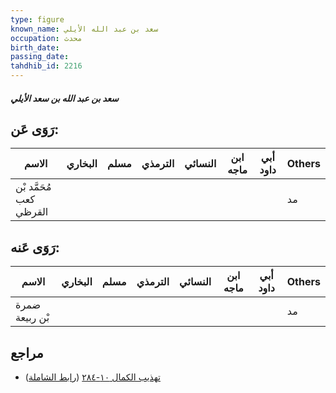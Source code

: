 ```yaml
---
type: figure
known_name: سعد بن عبد الله الأيلي
occupation: محدث
birth_date:
passing_date:
tahdhib_id: 2216
---
```

##### سعد بن عبد الله بن سعد الأيلي

## رَوَى عَن:
| الاسم                   | البخاري | مسلم | الترمذي | النسائي | ابن ماجه | أبي داود | Others |
| ----------------------- | ------- | ---- | ------- | ------- | -------- | -------- | ------ |
| مُحَمَّد بْن كعب القرظي |         |      |         |         |          |          | مد     |
## رَوَى عَنه:
| الاسم          | البخاري | مسلم | الترمذي | النسائي | ابن ماجه | أبي داود | Others |
| -------------- | ------- | ---- | ------- | ------- | -------- | -------- | ------ |
| ضمرة بْن ربيعة |         |      |         |         |          |          | مد     |
## مراجع
- [تهذيب الكمال ١٠-٢٨٤](obsidian://open?vault=Tahdhib-al-Kamal&file=Figures/٢٢١٦-سعد%20بن%20عبد%20الله%20بن%20سعد%20الأيلي) ([رابط الشاملة](https://shamela.ws/book/3722/5056))